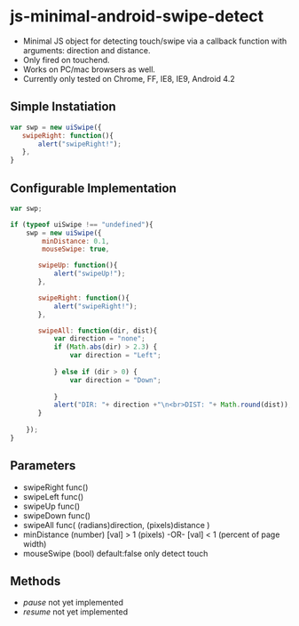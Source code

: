 js-minimal-android-swipe-detect
===============================

 - Minimal JS object for detecting touch/swipe via a callback function with arguments: direction and distance.
  - Only fired on touchend.
  - Works on PC/mac browsers as well.
  - Currently only tested on Chrome, FF, IE8, IE9, Android 4.2

## Simple Instatiation
```js
var swp = new uiSwipe({
   swipeRight: function(){ 
       alert("swipeRight!");
   },
}
```

## Configurable Implementation
```js
var swp;

if (typeof uiSwipe !== "undefined"){
    swp = new uiSwipe({
      	minDistance: 0.1,
      	mouseSwipe: true,

       swipeUp: function(){ 
           alert("swipeUp!");
       },

       swipeRight: function(){ 
           alert("swipeRight!");
       },

       swipeAll: function(dir, dist){
           var direction = "none";
           if (Math.abs(dir) > 2.3) {
               var direction = "Left";
               
           } else if (dir > 0) {
               var direction = "Down";
               
           }
           alert("DIR: "+ direction +"\n<br>DIST: "+ Math.round(dist));
       }
        
    });
}
```

## Parameters
 - swipeRight func()
 - swipeLeft  func()
 - swipeUp    func()
 - swipeDown  func()
 - swipeAll   func(  (radians)direction, (pixels)distance  )
 - minDistance  (number) [val] > 1 (pixels) -OR- [val] < 1 (percent of page width)
 - mouseSwipe   (bool) default:false  only detect touch 

## Methods
 - *pause* not yet implemented
 - *resume* not yet implemented
